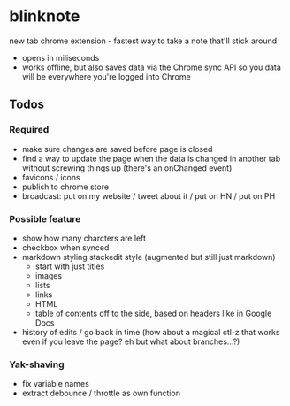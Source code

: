 # blinknote

new tab chrome extension - fastest way to take a note that'll stick around

* opens in miliseconds
* works offline, but also saves data via the Chrome sync API so you data will be everywhere you're logged into Chrome

## Todos

### Required

* make sure changes are saved before page is closed
* find a way to update the page when the data is changed in another tab without screwing things up (there's an onChanged event)
* favicons / icons
* publish to chrome store
* broadcast: put on my website / tweet about it / put on HN / put on PH

### Possible feature

* show how many charcters are left
* checkbox when synced
* markdown styling stackedit style (augmented but still just markdown)
  * start with just titles
  * images
  * lists
  * links
  * HTML
  * table of contents off to the side, based on headers like in Google Docs 
* history of edits / go back in time (how about a magical ctl-z that works even if you leave the page? eh but what about branches...?)

### Yak-shaving

* fix variable names
* extract debounce / throttle as own function
